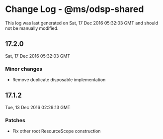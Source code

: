 # Change Log - @ms/odsp-shared

This log was last generated on Sat, 17 Dec 2016 05:32:03 GMT and should not be manually modified.

## 17.2.0
Sat, 17 Dec 2016 05:32:03 GMT

### Minor changes

- Remove duplicate disposable implementation

## 17.1.2
Tue, 13 Dec 2016 02:29:13 GMT

### Patches

- Fix other root ResourceScope construction

